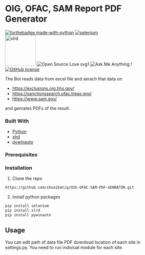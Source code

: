 
# OIG, OFAC, SAM Report PDF Generator
 [![forthebadge made-with-python](http://ForTheBadge.com/images/badges/made-with-python.svg)](https://www.python.org/)  [![selenium ](https://img.icons8.com/color/48/000000/selenium-test-automation.png)](https://selenium-python.readthedocs.io/)<br> 
 <img src="https://i.imgur.com/466F7P8.png" alt="xlrd" height="100px" width="100px">
 ![Open Source Love svg1](https://badges.frapsoft.com/os/v1/open-source.svg?v=103)
  ![Ask Me Anything !](https://img.shields.io/badge/Ask%20me-anything-1abc9c.svg)
[![GitHub license](https://img.shields.io/github/license/Naereen/StrapDown.js.svg)](https://github.com/Naereen/StrapDown.js/blob/master/LICENSE)

The Bot reads data from excel file and serach that data on 
- https://exclusions.oig.hhs.gov/
- https://sanctionssearch.ofac.treas.gov/
- https://www.sam.gov/

and genrates PDFs of the result.


### Built With
* [Python](https://www.python.org/)
* [xlrd](https://www.crummy.com/software/BeautifulSoup/bs4/doc/)
* [pywinauto]()





### Prerequisites

### Installation
1. Clone the repo
```sh
https://github.com/shoaibatiq/OIG-OFAC-SAM-PDF-GENRATOR.git
```

2. Install python packages
```sh
pip install selenium
pip install xlrd
pip install pywinauto

```

<!-- USAGE EXAMPLES -->
## Usage

You can edit path of data file PDF download location of each site in settings.py.
You need to run indiviual module for each site.

